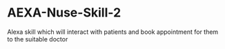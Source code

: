 # AEXA-Nuse-Skill-2
 Alexa skill which will interact with patients and book appointment for them to the suitable doctor
